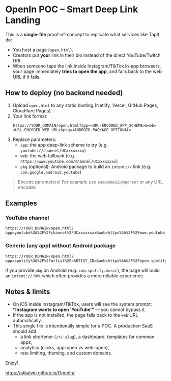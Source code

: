 # OpenIn POC – Smart Deep Link Landing

This is a **single-file** proof-of-concept to replicate what services like TapIt do:
- You host a page (`open.html`).
- Creators put **your** link in their bio instead of the direct YouTube/Twitch URL.
- When someone taps the link inside Instagram/TikTok in-app browsers, your page immediately **tries to open the app**, and falls back to the web URL if it fails.

## How to deploy (no backend needed)
1. Upload `open.html` to any static hosting (Netlify, Vercel, GitHub Pages, Cloudflare Pages).
2. Your link format:
   ```
   https://YOUR_DOMAIN/open.html?app=<URL-ENCODED_APP_SCHEME>&web=<URL-ENCODED_WEB_URL>&pkg=<ANDROID_PACKAGE_OPTIONAL>
   ```
3. Replace parameters:
   - `app`: the app deep-link scheme to try (e.g. `youtube://channel/UCxxxxxxxx`)
   - `web`: the web fallback (e.g. `https://www.youtube.com/channel/UCxxxxxxxx`)
   - `pkg` (optional): Android package to build an `intent://` link (e.g. `com.google.android.youtube`)

> Encode parameters! For example use `encodeURIComponent` or any URL encoder.

## Examples

### YouTube channel
```
https://YOUR_DOMAIN/open.html?app=youtube%3A%2F%2Fchannel%2FUCxxxxxxxx&web=https%3A%2F%2Fwww.youtube.com%2Fchannel%2FUCxxxxxxxx&pkg=com.google.android.youtube
```

### Generic (any app) without Android package
```
https://YOUR_DOMAIN/open.html?app=spotify%3A%2F%2Fartist%2F<ARTIST_ID>&web=https%3A%2F%2Fopen.spotify.com%2Fartist%2F<ARTIST_ID>
```

If you provide `pkg` on Android (e.g. `com.spotify.music`), the page will build an `intent://` link which often provides a more reliable experience.

## Notes & limits
- On iOS inside Instagram/TikTok, users will see the system prompt: **“Instagram wants to open ‘YouTube’”** — you cannot bypass it.
- If the app is not installed, the page falls back to the `web` URL automatically.
- This single file is intentionally simple for a POC. A production SaaS should add:
  - a link shortener (`/r/:slug`), a dashboard, templates for common apps,
  - analytics (clicks, app-open vs web-open),
  - rate limiting, theming, and custom domains.

Enjoy!

https://atkalvin.github.io/OpenIn/
